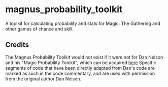 magnus_probability_toolkit
==========================

A toolkit for calculating probability and stats for Magic: The Gathering and other games of chance and skill.


Credits
------------------------------
The Magnus Probability Toolkit would not exist if it were not for Dan Nelson and his "Magic Probability Toolkit", which can be acquired [here](http://aluminumangel.org/Magic%20Probability%20Toolkit.zip)
Specific segments of code that have been directly adapted from Dan's code are marked as such in the code commentary, and are used with permission from the original author Dan Nelson.
